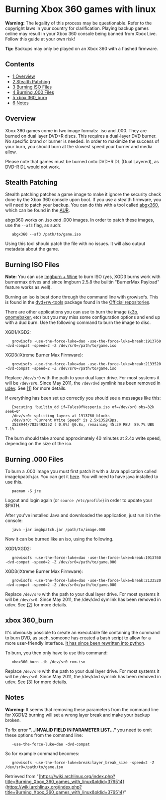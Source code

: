 # Burning Xbox 360 games with linux

**Warning:** The legality of this process may be questionable. Refer to the copyright laws in your country for clarification. Playing backup games online may result in your Xbox 360 console being banned from Xbox Live. Follow this guide at your own risk!

**Tip:** Backups may only be played on an Xbox 360 with a flashed firmware.

## Contents

*   [1 Overview](#Overview)
*   [2 Stealth Patching](#Stealth_Patching)
*   [3 Burning ISO Files](#Burning_ISO_Files)
*   [4 Burning .000 Files](#Burning_.000_Files)
*   [5 xbox 360_burn](#xbox_360_burn)
*   [6 Notes](#Notes)

## Overview

Xbox 360 games come in two image formats: .iso and .000\. They are burned on dual layer DVD+R discs. This requires a dual-layer DVD burner. No specific brand or burner is needed. In order to maximize the success of your burn, you should burn at the slowest speed your burner and media allow.

Please note that games must be burned onto DVD+R DL (Dual Layered), as DVD-R DL would not work.

## Stealth Patching

Stealth patching patches a game image to make it ignore the security check done by the Xbox 360 console upon boot. If you use a stealth firmware, you will need to patch your backup. You can do this with a tool called [abgx360](https://aur.archlinux.org/packages/abgx360/), which can be found in the [AUR](/index.php/AUR "AUR").

abgx360 works on .iso _and_ .000 images. In order to patch these images, use the `--af3` flag, as such:

```
   abgx360 --af3 /path/to/game.iso

```

Using this tool should patch the file with no issues. It will also output metadata about the game.

## Burning ISO Files

**Note:** You can use [Imgburn + Wine](https://wiki.archlinux.org/index.php/Wine#Burning_optical_media) to burn ISO (yes, XGD3 burns work with burnermax drives and since Imgburn 2.5.8 the builtin "BurnerMax Payload" feature works as well).

Burning an iso is best done through the command line with growisofs. This is found in the [dvd+rw-tools](https://www.archlinux.org/packages/?name=dvd%2Brw-tools) package found in the [Official repositories](/index.php/Official_repositories "Official repositories").

There are other applications you can use to burn the image ([k3b](https://www.archlinux.org/packages/?name=k3b), [gnomebaker](https://aur.archlinux.org/packages/gnomebaker/), etc) but you may miss some configuration options and end up with a dud burn. Use the following command to burn the image to disc.

XGD1/XGD2:

```
   growisofs -use-the-force-luke=dao -use-the-force-luke=break:1913760 -dvd-compat -speed=2 -Z /dev/sr0=/path/to/game.iso

```

XGD3(iXtreme Burner Max Firmware):

```
   growisofs -use-the-force-luke=dao -use-the-force-luke=break:2133520 -dvd-compat -speed=2 -Z /dev/sr0=/path/to/game.iso

```

Replace `/dev/sr0` with the path to your dual layer drive. For most systems it will be `/dev/sr0`. Since May 2011, the `/dev/dvd` symlink has been removed in [udev](/index.php/Udev "Udev"). See [[1]](https://bbs.archlinux.org/viewtopic.php?id=120010) for more details.

If everything has been set up correctly you should see a messages like this:

```
   Executing 'builtin_dd if=TalesOfVesperia.iso of=/dev/sr0 obs=32k seek=0'
   /dev/sr0: splitting layers at 1913760 blocks
   /dev/sr0: "Current Write Speed" is 2.5x1352KBps.
   3538944/7835492352 ( 0.0%) @0.8x, remaining 45:39 RBU  89.7% UBU   7.1%

```

The burn should take around approximately 40 minutes at 2.4x write speed, depending on the size of the iso.

## Burning .000 Files

To burn a .000 image you must first patch it with a Java application called imagebpatch.jar. You can get it [here](http://www.megaupload.com/?d=2JOIHFU3). You will need to have java installed to use this.

```
   pacman -S jre

```

Logout and login again (or `source /etc/profile`) in order to update your $PATH.

After you've installed Java and downloaded the application, just run it in the console:

```
   java -jar imgbpatch.jar /path/to/image.000

```

Now it can be burned like an iso, using the following.

XGD1/XGD2:

```
   growisofs -use-the-force-luke=dao -use-the-force-luke=break:1913760  -dvd-compat -speed=2 -Z /dev/sr0=/path/to/game.000

```

XGD3(iXtreme Burner Max Firmware):

```
   growisofs -use-the-force-luke=dao -use-the-force-luke=break:2133520  -dvd-compat -speed=2 -Z /dev/sr0=/path/to/game.000

```

Replace `/dev/sr0` with the path to your dual layer drive. For most systems it will be `/dev/sr0`. Since May 2011, the /dev/dvd symlink has been removed in udev. See [[2]](https://bbs.archlinux.org/viewtopic.php?id=120010) for more details.

## xbox 360_burn

It's obviously possible to create an executable file containing the command to burn DVD, as such, someone has created a bash script to allow for a more user-friendly interface. [It has since been rewritten into python](https://github.com/jawilson/dotfiles/blob/master/bin/xbox360_burn).

To burn, you then only have to use this command:

```
   xbox360_burn -ib /dev/sr0 rom.iso

```

Replace `/dev/sr0` with the path to your dual layer drive. For most systems it will be `/dev/sr0`. Since May 2011, the /dev/dvd symlink has been removed in udev. See [[3]](https://bbs.archlinux.org/viewtopic.php?id=120010) for more details.

## Notes

**Warning:** It seems that removing these parameters from the command line for XGD1/2 burning will set a wrong layer break and make your backup broken.

To fix error **"...INVALID FIELD IN PARAMETER LIST..."** you need to omit these options from the command line:

```
   -use-the-force-luke=dao -dvd-compat

```

So for example command becomes:

```
   growisofs -use-the-force-luke=break:layer_break_size -speed=2 -Z /dev/sr0=/path/to/game.iso

```

Retrieved from "[https://wiki.archlinux.org/index.php?title=Burning_Xbox_360_games_with_linux&oldid=376514](https://wiki.archlinux.org/index.php?title=Burning_Xbox_360_games_with_linux&oldid=376514)"